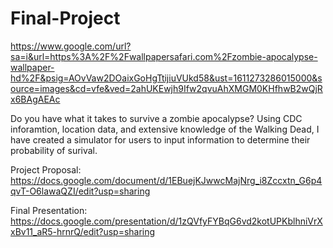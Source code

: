 # Final-Project


https://www.google.com/url?sa=i&url=https%3A%2F%2Fwallpapersafari.com%2Fzombie-apocalypse-wallpaper-hd%2F&psig=AOvVaw2DOaixGoHgTtijiuVUkd58&ust=1611273286015000&source=images&cd=vfe&ved=2ahUKEwjh9Ifw2qvuAhXMGM0KHfhwB2wQjRx6BAgAEAc



Do you have what it takes to survive a zombie apocalypse? 
Using CDC inforamtion, location data,  and extensive knowledge of the Walking Dead, I have created a simulator for users to input information to determine their probability of surival.

Project Proposal: https://docs.google.com/document/d/1EBuejKJwwcMajNrg_i8Zccxtn_G6p4qvT-O6lawaQZI/edit?usp=sharing


Final Presentation: https://docs.google.com/presentation/d/1zQVfyFYBqG6vd2kotUPKblhniVrXxBv11_aR5-hrnrQ/edit?usp=sharing
